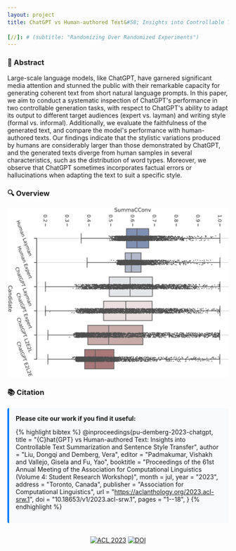 ```yaml
---
layout: project
title: ChatGPT vs Human-authored Text&#58; Insights into Controllable Text Summarization and Sentence Style Transfer

[//]: # (subtitle: "Randomizing Over Randomized Experiments")
---
```


<script src="https://cdn.mathjax.org/mathjax/latest/MathJax.js?config=TeX-AMS-MML_HTMLorMML" type="text/javascript"></script>

### 📄 Abstract

Large-scale language models, like ChatGPT, have garnered significant media attention and stunned the public with their remarkable capacity for generating coherent text from short natural language prompts. In this paper, we aim to conduct a systematic inspection of ChatGPT's performance in two controllable generation tasks, with respect to ChatGPT's ability to adapt its output to different target audiences (expert vs. layman) and writing style (formal vs. informal). Additionally, we evaluate the faithfulness of the generated text, and compare the model's performance with human-authored texts. Our findings indicate that the stylistic variations produced by humans are considerably larger than those demonstrated by ChatGPT, and the generated texts diverge from human samples in several characteristics, such as the distribution of word types. Moreover, we observe that ChatGPT sometimes incorporates factual errors or hallucinations when adapting the text to suit a specific style.

### 🔍 Overview

<div style="display: flex; justify-content: center;">
    <img src="../assets/publications/ACL2023/ChatGPT_vs_Human.png" alt="ChatGPT_vs_Human" style="max-width:100%; width:800px;">
</div>

### 📚 Citation

<div class="citation-container" style="background-color: #f8f9fa; border-left: 4px solid #007bff; padding: 15px; border-radius: 4px; margin: 20px 0;">
<strong>Please cite our work if you find it useful:</strong>

{% highlight bibtex %}
@inproceedings{pu-demberg-2023-chatgpt,
    title = "{C}hat{GPT} vs Human-authored Text: Insights into Controllable Text Summarization and Sentence Style Transfer",
    author = "Liu, Dongqi  and
      Demberg, Vera",
    editor = "Padmakumar, Vishakh  and
      Vallejo, Gisela  and
      Fu, Yao",
    booktitle = "Proceedings of the 61st Annual Meeting of the Association for Computational Linguistics (Volume 4: Student Research Workshop)",
    month = jul,
    year = "2023",
    address = "Toronto, Canada",
    publisher = "Association for Computational Linguistics",
    url = "https://aclanthology.org/2023.acl-srw.1",
    doi = "10.18653/v1/2023.acl-srw.1",
    pages = "1--18",
}
{% endhighlight %}
</div>

<div style="text-align: center; margin-top: 30px;">
    <a href="https://aclanthology.org/2023.acl-srw.1" target="_blank"><img src="https://img.shields.io/badge/ACL-2023-blue" alt="ACL 2023"></a>
    <a href="https://doi.org/10.18653/v1/2023.acl-srw.1" target="_blank"><img src="https://img.shields.io/badge/DOI-10.18653%2Fv1%2F2023.acl--srw.1-orange" alt="DOI"></a>
</div>
